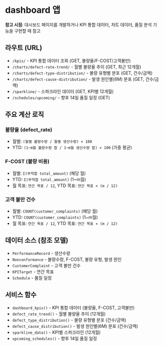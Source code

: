 # dashboard 앱

**참고 시점**: 대시보드 페이지를 개발하거나 KPI 통합 데이터, 차트 데이터, 품질 분석 기능을 구현할 때 참고

## 라우트 (URL)
- `/kpis/` - KPI 통합 데이터 조회 (GET, 불량율/F-COST/고객불만)
- `/charts/defect-rate-trend/` - 월별 불량율 추이 (GET, 최근 12개월)
- `/charts/defect-type-distribution/` - 불량 유형별 분포 (GET, 건수/금액)
- `/charts/defect-cause-distribution/` - 발생 원인별(6M) 분포 (GET, 건수/금액)
- `/sparkline/` - 스파크라인 데이터 (GET, KPI별 12개월)
- `/schedules/upcoming/` - 향후 14일 품질 일정 (GET)

## 주요 계산 로직

### 불량율 (defect_rate)
- 월별: `(월별 불량수량 / 월별 생산수량) × 100`
- YTD: `(1~m월 불량수량 합 / 1~m월 생산수량 합) × 100` (가중 평균)

### F-COST (불량 비용)
- 월별: `Σ(부적합 total_amount)` (해당 월)
- YTD: `Σ(부적합 total_amount)` (1~m월)
- 월 목표: `연간 목표 / 12`, YTD 목표: `연간 목표 × (m / 12)`

### 고객 불만 건수
- 월별: `COUNT(customer_complaints)` (해당 월)
- YTD: `COUNT(customer_complaints)` (1~m월)
- 월 목표: `연간 목표 / 12`, YTD 목표: `연간 목표 × (m / 12)`

## 데이터 소스 (참조 모델)
- `PerformanceRecord` - 생산수량
- `Nonconformance` - 불량수량, F-COST, 불량 유형, 발생 원인
- `CustomerComplaint` - 고객 불만 건수
- `KPITarget` - 연간 목표
- `Schedule` - 품질 일정

## 서비스 함수
- `dashboard_kpis()` - KPI 통합 데이터 (불량율, F-COST, 고객불만)
- `defect_rate_trend()` - 월별 불량율 추이 (12개월)
- `defect_type_distribution()` - 불량 유형별 분포 (건수/금액)
- `defect_cause_distribution()` - 발생 원인별(6M) 분포 (건수/금액)
- `sparkline_data()` - KPI별 스파크라인 (12개월)
- `upcoming_schedules()` - 향후 14일 품질 일정

